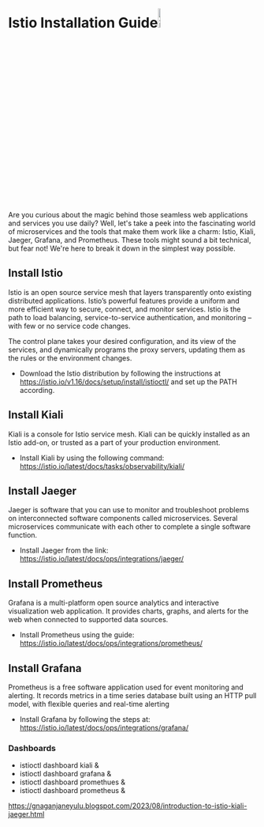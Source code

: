 # Istio Installation Guide<img src="https://github.com/GudditiOrg/istio-installation/assets/87116202/2f9610f5-b69a-4824-84de-eaa2356c57a4" alt="image" width="10%" height="10%">



Are you curious about the magic behind those seamless web applications and services you use daily? Well, let's take a peek into the fascinating world of microservices and the tools that make them work like a charm: Istio, Kiali, Jaeger, Grafana, and Prometheus. These tools might sound a bit technical, but fear not! We're here to break it down in the simplest way possible.

## Install Istio
Istio is an open source service mesh that layers transparently onto existing distributed applications. Istio’s powerful features provide a uniform and more efficient way to secure, connect, and monitor services. Istio is the path to load balancing, service-to-service authentication, and monitoring – with few or no service code changes. 


The control plane takes your desired configuration, and its view of the services, and dynamically programs the proxy servers, updating them as the rules or the environment changes.
- Download the Istio distribution by following the instructions at https://istio.io/v1.16/docs/setup/install/istioctl/ and set up the PATH according.

## Install Kiali
Kiali is a console for Istio service mesh. Kiali can be quickly installed as an Istio add-on, or trusted as a part of your production environment.
- Install Kiali by using the following command: https://istio.io/latest/docs/tasks/observability/kiali/

## Install Jaeger
Jaeger is software that you can use to monitor and troubleshoot problems on interconnected software components called microservices. Several microservices communicate with each other to complete a single software function.
- Install Jaeger from the link: https://istio.io/latest/docs/ops/integrations/jaeger/

## Install Prometheus
Grafana is a multi-platform open source analytics and interactive visualization web application. It provides charts, graphs, and alerts for the web when connected to supported data sources. 
- Install Prometheus using the guide: https://istio.io/latest/docs/ops/integrations/prometheus/

## Install Grafana
Prometheus is a free software application used for event monitoring and alerting. It records metrics in a time series database built using an HTTP pull model, with flexible queries and real-time alerting
- Install Grafana by following the steps at: https://istio.io/latest/docs/ops/integrations/grafana/

### Dashboards 
-  istioctl dashboard kiali &
-  istioctl dashboard grafana &
-  istioctl dashboard promethues &
-  istioctl dashboard prometheus &

https://gnaganjaneyulu.blogspot.com/2023/08/introduction-to-istio-kiali-jaeger.html


